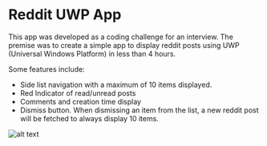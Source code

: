 # Reddit UWP App

This app was developed as a coding challenge for an interview. The premise was to create a simple app to display reddit posts using UWP (Universal Windows Platform) in less than 4 hours.

Some features include:
* Side list navigation with a maximum of 10 items displayed.
* Red Indicator of read/unread posts
* Comments and creation time display
* Dismiss button. When dismissing an item from the list, a new reddit post will be fetched to always display 10 items.

![alt text](http://www.alejozito.com/github_images/uwpCapture.gif "Application screen capture video")
